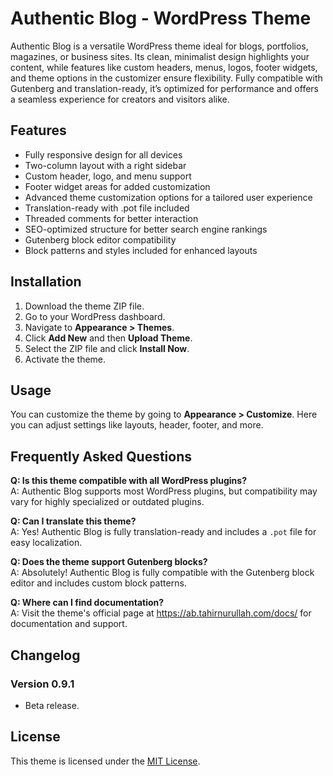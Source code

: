 # Authentic Blog - WordPress Theme

Authentic Blog is a versatile WordPress theme ideal for blogs, portfolios, magazines, or business sites. Its clean, minimalist design highlights your content, while features like custom headers, menus, logos, footer widgets, and theme options in the customizer ensure flexibility. Fully compatible with Gutenberg and translation-ready, it’s optimized for performance and offers a seamless experience for creators and visitors alike.

## Features

- Fully responsive design for all devices
- Two-column layout with a right sidebar
- Custom header, logo, and menu support
- Footer widget areas for added customization
- Advanced theme customization options for a tailored user experience
- Translation-ready with .pot file included
- Threaded comments for better interaction
- SEO-optimized structure for better search engine rankings
- Gutenberg block editor compatibility
- Block patterns and styles included for enhanced layouts

## Installation

1. Download the theme ZIP file.
2. Go to your WordPress dashboard.
3. Navigate to **Appearance > Themes**.
4. Click **Add New** and then **Upload Theme**.
5. Select the ZIP file and click **Install Now**.
6. Activate the theme.

## Usage

You can customize the theme by going to **Appearance > Customize**. Here you can adjust settings like layouts, header, footer, and more.

## Frequently Asked Questions

**Q: Is this theme compatible with all WordPress plugins?**  
A: Authentic Blog supports most WordPress plugins, but compatibility may vary for highly specialized or outdated plugins.

**Q: Can I translate this theme?**  
A: Yes! Authentic Blog is fully translation-ready and includes a `.pot` file for easy localization.

**Q: Does the theme support Gutenberg blocks?**  
A: Absolutely! Authentic Blog is fully compatible with the Gutenberg block editor and includes custom block patterns.

**Q: Where can I find documentation?**  
A: Visit the theme's official page at https://ab.tahirnurullah.com/docs/ for documentation and support.

## Changelog

### Version 0.9.1
- Beta release.

## License

This theme is licensed under the [MIT License](LICENSE).
